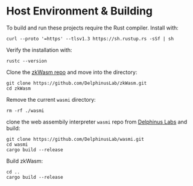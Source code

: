 # Host Environment & Building

To build and run these projects require the Rust compiler. Install with:

```console
curl --proto '=https' --tlsv1.3 https://sh.rustup.rs -sSf | sh
```

Verify the installation with:
```console
rustc --version
```


Clone the [zkWasm repo](https://github.com/DelphinusLab/zkWasm) and move into the directory:
```console
git clone https://github.com/DelphinusLab/zkWasm.git
cd zkWasm
```

Remove the current `wasmi` directory:
```console
rm -rf ./wasmi
```

clone the web assembily interpreter `wasmi` repo from [Delphinus Labs](https://github.com/DelphinusLab/wasmi) and build:
```console
git clone https://github.com/DelphinusLab/wasmi.git
cd wasmi
cargo build --release
```

Build zkWasm:
```console
cd ..
cargo build --release
```
